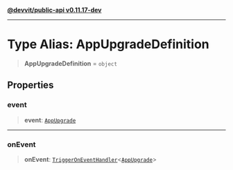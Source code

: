 [**@devvit/public-api v0.11.17-dev**](../README.md)

---

# Type Alias: AppUpgradeDefinition

> **AppUpgradeDefinition** = `object`

## Properties

<a id="event"></a>

### event

> **event**: [`AppUpgrade`](AppUpgrade.md)

---

<a id="onevent"></a>

### onEvent

> **onEvent**: [`TriggerOnEventHandler`](TriggerOnEventHandler.md)\<[`AppUpgrade`](../@devvit/namespaces/EventTypes/interfaces/AppUpgrade.md)\>
